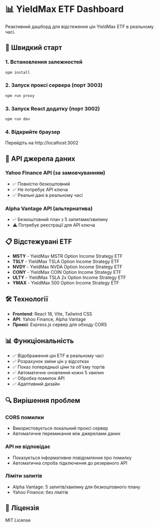 # 📊 YieldMax ETF Dashboard

Реактивний дашборд для відстеження цін YieldMax ETF в реальному часі.

## 🚀 Швидкий старт

### 1. Встановлення залежностей

```bash
npm install
```

### 2. Запуск проксі сервера (порт 3003)

```bash
npm run proxy
```

### 3. Запуск React додатку (порт 3002)

```bash
npm run dev
```

### 4. Відкрийте браузер

Перейдіть на http://localhost:3002

## 🔧 API джерела даних

### Yahoo Finance API (за замовчуванням)

- ✅ Повністю безкоштовний
- ✅ Не потребує API ключа
- ✅ Реальні дані в реальному часі

### Alpha Vantage API (альтернатива)

- ✅ Безкоштовний план з 5 запитами/хвилину
- ⚠️ Потребує реєстрації для API ключа

## 📋 Відстежувані ETF

- **MSTY** - YieldMax MSTR Option Income Strategy ETF
- **TSLY** - YieldMax TSLA Option Income Strategy ETF
- **NVDY** - YieldMax NVDA Option Income Strategy ETF
- **CONY** - YieldMax COIN Option Income Strategy ETF
- **ULTY** - YieldMax TSLA 2x Option Income Strategy ETF
- **YMAX** - YieldMax 500 Option Income Strategy ETF

## 🛠️ Технології

- **Frontend**: React 18, Vite, Tailwind CSS
- **API**: Yahoo Finance, Alpha Vantage
- **Проксі**: Express.js сервер для обходу CORS

## 📊 Функціональність

- ✅ Відображення цін ETF в реальному часі
- ✅ Розрахунок зміни цін у відсотках
- ✅ Показ попередньої ціни та об'єму торгів
- ✅ Автоматичне оновлення кожні 5 хвилин
- ✅ Обробка помилок API
- ✅ Адаптивний дизайн

## 🔍 Вирішення проблем

### CORS помилки

- Використовується локальний проксі сервер
- Автоматичне перемикання між джерелами даних

### API не відповідає

- Показується інформативне повідомлення про помилку
- Автоматична спроба підключення до резервного API

### Ліміти запитів

- Alpha Vantage: 5 запитів/хвилину для безкоштовного плану
- Yahoo Finance: без лімітів

## 📝 Ліцензія

MIT License
